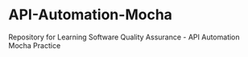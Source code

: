 # API-Automation-Mocha
Repository for Learning Software Quality Assurance - API Automation Mocha Practice

